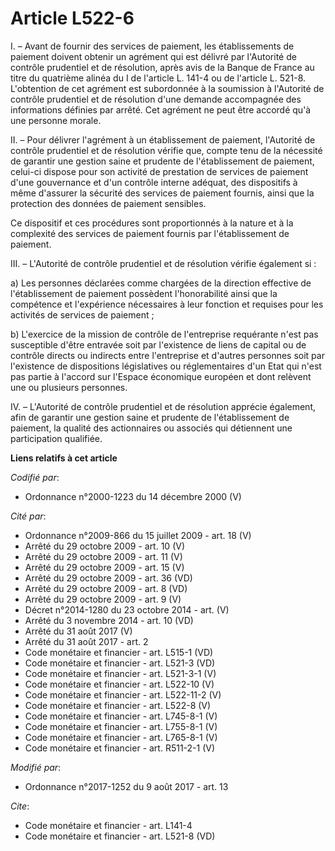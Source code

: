 # Article L522-6

I. – Avant de fournir des services de paiement, les établissements de paiement doivent obtenir un agrément qui est délivré
par l'Autorité de contrôle prudentiel et de résolution, après avis de la Banque de France au titre du quatrième alinéa du I
de l'article L. 141-4 ou de l'article L. 521-8. L'obtention de cet agrément est subordonnée à la soumission à l'Autorité de
contrôle prudentiel et de résolution d'une demande accompagnée des informations définies par arrêté. Cet agrément ne peut
être accordé qu'à une personne morale. 

II. – Pour délivrer l'agrément à un établissement de paiement, l'Autorité de contrôle prudentiel et de résolution vérifie
que, compte tenu de la nécessité de garantir une gestion saine et prudente de l'établissement de paiement, celui-ci dispose
pour son activité de prestation de services de paiement d'une gouvernance et d'un contrôle interne adéquat, des dispositifs à
même d'assurer la sécurité des services de paiement fournis, ainsi que la protection des données de paiement sensibles. 

Ce dispositif et ces procédures sont proportionnés à la nature et à la complexité des services de paiement fournis par
l'établissement de paiement. 

III. – L'Autorité de contrôle prudentiel et de résolution vérifie également si : 

a) Les personnes déclarées comme chargées de la direction effective de l'établissement de paiement possèdent l'honorabilité
ainsi que la compétence et l'expérience nécessaires à leur fonction et requises pour les activités de services de paiement ; 

b) L'exercice de la mission de contrôle de l'entreprise requérante n'est pas susceptible d'être entravée soit par l'existence
de liens de capital ou de contrôle directs ou indirects entre l'entreprise et d'autres personnes soit par l'existence de
dispositions législatives ou réglementaires d'un Etat qui n'est pas partie à l'accord sur l'Espace économique européen et
dont relèvent une ou plusieurs personnes. 

IV. – L'Autorité de contrôle prudentiel et de résolution apprécie également, afin de garantir une gestion saine et prudente
de l'établissement de paiement, la qualité des actionnaires ou associés qui détiennent une participation qualifiée.

**Liens relatifs à cet article**

_Codifié par_:

  - Ordonnance n°2000-1223 du 14 décembre 2000 (V)

_Cité par_:

  - Ordonnance n°2009-866 du 15 juillet 2009 - art. 18 (V)
  - Arrêté du 29 octobre 2009 - art. 10 (V)
  - Arrêté du 29 octobre 2009 - art. 11 (V)
  - Arrêté du 29 octobre 2009 - art. 15 (V)
  - Arrêté du 29 octobre 2009 - art. 36 (VD)
  - Arrêté du 29 octobre 2009 - art. 8 (VD)
  - Arrêté du 29 octobre 2009 - art. 9 (V)
  - Décret n°2014-1280 du 23 octobre 2014 - art. (V)
  - Arrêté du 3 novembre 2014 - art. 10 (VD)
  - Arrêté du 31 août 2017 (V)
  - Arrêté du 31 août 2017 - art. 2
  - Code monétaire et financier - art. L515-1 (VD)
  - Code monétaire et financier - art. L521-3 (VD)
  - Code monétaire et financier - art. L521-3-1 (V)
  - Code monétaire et financier - art. L522-10 (V)
  - Code monétaire et financier - art. L522-11-2 (V)
  - Code monétaire et financier - art. L522-8 (V)
  - Code monétaire et financier - art. L745-8-1 (V)
  - Code monétaire et financier - art. L755-8-1 (V)
  - Code monétaire et financier - art. L765-8-1 (V)
  - Code monétaire et financier - art. R511-2-1 (V)

_Modifié par_:

  - Ordonnance n°2017-1252 du 9 août 2017 - art. 13

_Cite_:

  - Code monétaire et financier - art. L141-4
  - Code monétaire et financier - art. L521-8 (VD)
